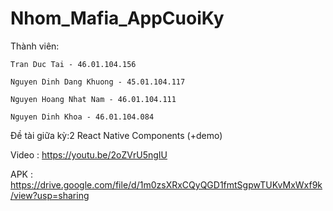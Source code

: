 # Nhom_Mafia_AppCuoiKy  
Thành viên:

    Tran Duc Tai - 46.01.104.156

    Nguyen Dinh Dang Khuong - 45.01.104.117

    Nguyen Hoang Nhat Nam - 46.01.104.111

    Nguyen Dinh Khoa - 46.01.104.084

Đề tài giữa kỳ:2 React Native Components (+demo)

Video : https://youtu.be/2oZVrU5ngIU

APK   : https://drive.google.com/file/d/1m0zsXRxCQyQGD1fmtSgpwTUKvMxWxf9k/view?usp=sharing
